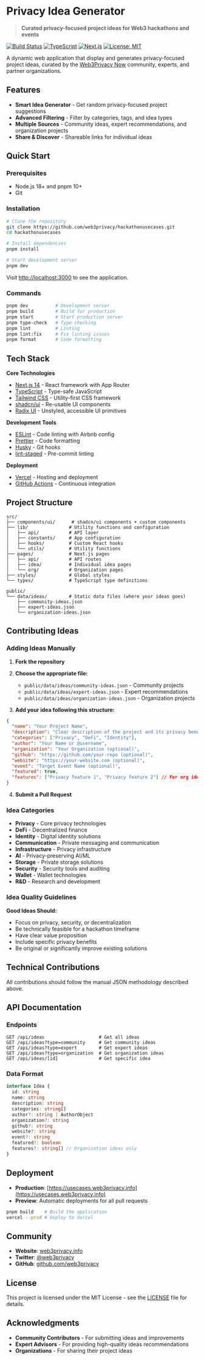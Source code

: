 # Privacy Idea Generator

> **Curated privacy-focused project ideas for Web3 hackathons and events**

[![Build Status](https://github.com/web3privacy/hackathonusecases/workflows/CI/badge.svg)](https://github.com/web3privacy/hackathonusecases/actions)
[![TypeScript](https://img.shields.io/badge/TypeScript-007ACC?style=flat&logo=typescript&logoColor=white)](https://www.typescriptlang.org/)
[![Next.js](https://img.shields.io/badge/Next.js-000000?style=flat&logo=next.js&logoColor=white)](https://nextjs.org/)
[![License: MIT](https://img.shields.io/badge/License-MIT-yellow.svg)](https://opensource.org/licenses/MIT)

A dynamic web application that display and generates privacy-focused project ideas, curated by the [Web3Privacy Now](https://web3privacy.info) community, experts, and partner organizations.

## Features

- **Smart Idea Generator** - Get random privacy-focused project suggestions
- **Advanced Filtering** - Filter by categories, tags, and idea types
- **Multiple Sources** - Community ideas, expert recommendations, and organization projects
- **Share & Discover** - Shareable links for individual ideas

## Quick Start

### Prerequisites

- Node.js 18+ and pnpm 10+
- Git

### Installation

```bash
# Clone the repository
git clone https://github.com/web3privacy/hackathonusecases.git
cd hackathonusecases

# Install dependencies
pnpm install

# Start development server
pnpm dev
```

Visit [http://localhost:3000](http://localhost:3000) to see the application.

### Commands

```bash
pnpm dev          # Development server
pnpm build        # Build for production
pnpm start        # Start production server
pnpm type-check   # Type checking
pnpm lint         # Linting
pnpm lint:fix     # Fix linting issues
pnpm format       # Code formatting
```

## Tech Stack

**Core Technologies**

- [Next.js 14](https://nextjs.org/) - React framework with App Router
- [TypeScript](https://www.typescriptlang.org/) - Type-safe JavaScript
- [Tailwind CSS](https://tailwindcss.com/) - Utility-first CSS framework
- [shadcn/ui](https://ui.shadcn.com/) - Re-usable UI components
- [Radix UI](https://www.radix-ui.com/) - Unstyled, accessible UI primitives

**Development Tools**

- [ESLint](https://eslint.org/) - Code linting with Airbnb config
- [Prettier](https://prettier.io/) - Code formatting
- [Husky](https://typicode.github.io/husky/) - Git hooks
- [lint-staged](https://github.com/okonet/lint-staged) - Pre-commit linting

**Deployment**

- [Vercel](https://vercel.com/) - Hosting and deployment
- [GitHub Actions](https://github.com/features/actions) - Continuous integration

## Project Structure

```
src/
├── components/ui/      # shadcn/ui components + custom components
├── lib/               # Utility functions and configuration
│   ├── api/           # API layer
│   ├── constants/     # App configuration
│   ├── hooks/         # Custom React hooks
│   └── utils/         # Utility functions
├── pages/             # Next.js pages
│   ├── api/           # API routes
│   ├── idea/          # Individual idea pages
│   └── org/           # Organization pages
├── styles/            # Global styles
└── types/             # TypeScript type definitions

public/
└── data/ideas/        # Static data files (where your ideas goes)
    ├── community-ideas.json
    ├── expert-ideas.json
    └── organization-ideas.json
```

## Contributing Ideas

### Adding Ideas Manually

1. **Fork the repository**
2. **Choose the appropriate file:**

   - `public/data/ideas/community-ideas.json` - Community projects
   - `public/data/ideas/expert-ideas.json` - Expert recommendations
   - `public/data/ideas/organization-ideas.json` - Organization projects

3. **Add your idea following this structure:**

```json
{
  "name": "Your Project Name",
  "description": "Clear description of the project and its privacy benefits",
  "categories": ["Privacy", "DeFi", "Identity"],
  "author": "Your Name or @username",
  "organization": "Your Organization (optional)",
  "github": "https://github.com/your-repo (optional)",
  "website": "https://your-website.com (optional)",
  "event": "Target Event Name (optional)",
  "featured": true,
  "features": ["Privacy feature 1", "Privacy feature 2"] // For org ideas only
}
```

4. **Submit a Pull Request**

### Idea Categories

- **Privacy** - Core privacy technologies
- **DeFi** - Decentralized finance
- **Identity** - Digital identity solutions
- **Communication** - Private messaging and communication
- **Infrastructure** - Privacy infrastructure
- **AI** - Privacy-preserving AI/ML
- **Storage** - Private storage solutions
- **Security** - Security tools and auditing
- **Wallet** - Wallet technologies
- **R&D** - Research and development

### Idea Quality Guidelines

**Good Ideas Should:**

- Focus on privacy, security, or decentralization
- Be technically feasible for a hackathon timeframe
- Have clear value proposition
- Include specific privacy benefits
- Be original or significantly improve existing solutions

## Technical Contributions

All contributions should follow the manual JSON methodology described above.

## API Documentation

### Endpoints

```
GET /api/ideas                    # Get all ideas
GET /api/ideas?type=community     # Get community ideas
GET /api/ideas?type=expert        # Get expert ideas
GET /api/ideas?type=organization  # Get organization ideas
GET /api/ideas/[id]               # Get specific idea
```

### Data Format

```typescript
interface Idea {
  id: string
  name: string
  description: string
  categories: string[]
  author?: string | AuthorObject
  organization?: string
  github?: string
  website?: string
  event?: string
  featured?: boolean
  features?: string[] // Organization ideas only
}
```

## Deployment

- **Production**: [https://usecases.web3privacy.info](https://usecases.web3privacy.info)
- **Preview**: Automatic deployments for all pull requests

```bash
pnpm build    # Build the application
vercel --prod # Deploy to Vercel
```

## Community

- **Website**: [web3privacy.info](https://web3privacy.info)
- **Twitter**: [@web3privacy](https://twitter.com/web3privacy)
- **GitHub**: [github.com/web3privacy](https://github.com/web3privacy)

## License

This project is licensed under the MIT License - see the [LICENSE](./LICENSE) file for details.

## Acknowledgments

- **Community Contributors** - For submitting ideas and improvements
- **Expert Advisors** - For providing high-quality ideas recommendations
- **Organizations** - For sharing their project ideas
